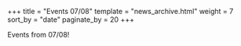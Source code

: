 +++
title = "Events 07/08"
template = "news_archive.html"
weight = 7
sort_by = "date"
paginate_by = 20
+++

Events from 07/08!
